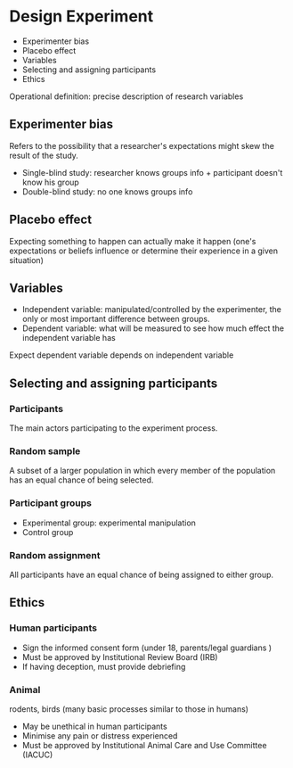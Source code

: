 # Design Experiment

- Experimenter bias
- Placebo effect
- Variables
- Selecting and assigning participants
- Ethics

Operational definition: precise description of research variables

## Experimenter bias

Refers to the possibility that a researcher's expectations might skew the result of the study.

- Single-blind study: researcher knows groups info + participant doesn't know his group
- Double-blind study: no one knows groups info

## Placebo effect

Expecting something to happen can actually make it happen (one's expectations or beliefs influence or determine their experience in a given situation)

## Variables

- Independent variable: manipulated/controlled by the experimenter, the only or most important difference between groups.
- Dependent variable: what will be measured to see how much effect the independent variable has

Expect dependent variable depends on independent variable

## Selecting and assigning participants

### Participants

The main actors participating to the experiment process.

### Random sample

A subset of a larger population in which every member of the population has an equal chance of being selected.

### Participant groups

- Experimental group: experimental manipulation
- Control group

### Random assignment

All participants have an equal chance of being assigned to either group.

## Ethics

### Human participants

- Sign the informed consent form (under 18, parents/legal guardians )
- Must be approved by Institutional Review Board (IRB)
- If having deception, must provide debriefing

### Animal

rodents, birds (many basic processes similar to those in humans)

- May be unethical in human participants
- Minimise any pain or distress experienced 
- Must be approved by Institutional Animal Care and Use Committee (IACUC)